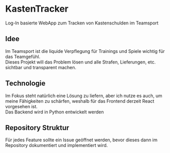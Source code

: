 # KastenTracker

Log-In basierte WebApp zum Tracken von Kastenschulden im Teamsport

## Idee

Im Teamsport ist die liquide Verpflegung für Trainings und Spiele wichtig für das Teamgefühl.  
Dieses Projekt will das Problem lösen und alle Strafen, Lieferungen, etc. sichtbar und transparent machen.

## Technologie

Im Fokus steht natürlich eine Lösung zu liefern, aber ich nutze es auch, um meine Fähigkeiten zu schärfen, weshalb für das Frontend derzeit React vorgesehen ist.  
Das Backend wird in Python entwickelt werden

## Repository Struktur

Für jedes Feature sollte ein Issue geöffnet werden, bevor dieses dann im Repository dokumentiert und implementiert wird.

